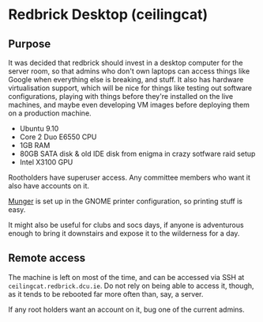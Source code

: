 # Redbrick Desktop (ceilingcat)

## Purpose
It was decided that redbrick should invest in a desktop computer for the server
room, so that admins who don't own laptops can access things like Google when
everything else is breaking, and stuff. It also has hardware virtualisation
support, which will be nice for things like testing out software configurations,
playing with things before they're installed on the live machines, and maybe
even developing VM images before deploying them on a production machine.

* Ubuntu 9.10
* Core 2 Duo E6550 CPU
* 1GB RAM
* 80GB SATA disk & old IDE disk from enigma in crazy sotfware raid setup
* Intel X3100 GPU

Rootholders have superuser access. Any committee members who want it also have
accounts on it.

[Munger](Munger) is set up in the GNOME printer configuration, so printing stuff
is easy.

It might also be useful for clubs and socs days, if anyone is adventurous enough
to bring it downstairs and expose it to the wilderness for a day.

## Remote access

The machine is left on most of the time, and can be accessed via SSH at
`ceilingcat.redbrick.dcu.ie`. Do not rely on being able to access it, though, as
it tends to be rebooted far more often than, say, a server.

If any root holders want an account on it, bug one of the current admins.
